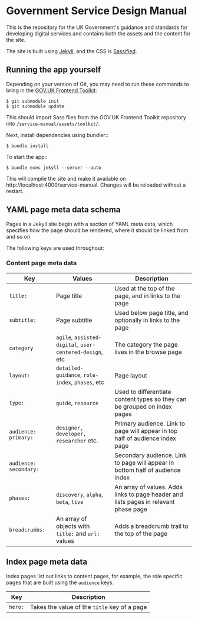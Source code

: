 # Government Service Design Manual

This is the repository for the UK Government's guidance and standards for developing digital services and contains both the assets and the content for the site.

The site is built using [Jekyll](http://jekyllrb.com/), and the CSS is [Sassified](http://sass-lang.com).

## Running the app yourself


Depending on your version of Git, you may need to run these commands to bring in the [GOV.UK Frontend Toolkit](https://github.com/alphagov/govuk_frontend_toolkit):

    $ git submodule init
    $ git submodule update

This should import Sass files from the GOV.UK Frontend Toolkit repository into `/service-manual/assets/toolkit/`.

Next, install dependencies using bundler::

    $ bundle install

To start the app::

    $ bundle exec jekyll --server --auto

This will compile the site and make it available on http://localhost:4000/service-manual. Changes will be reloaded without a restart.


## YAML page meta data schema

Pages in a Jekyll site begin with a section of YAML meta data, which specifies how the page should be rendered, where it should be linked from and so on.

The following keys are used throughout:

### Content page meta data

| Key | Values | Description |
|-----|--------|-------------|
| `title:` | Page title | Used at the top of the page, and in links to the page |
| `subtitle:` | Page subtitle | Used below page title, and optionally in links to the page |
| `category` | `agile`, `assisted-digital`, `user-centered-design`, etc | The category the page lives in the browse page |
| `layout:` | `detailed-guidance`, `role-index`, `phases`, etc | Page layout |
| `type:` | `guide`, `resource` | Used to differentiate content types so they can be grouped on index pages |
| `audience: primary:` | `designer, developer, researcher` etc. | Primary audience. Link to page will appear in top half of audience index page |
| `audience: secondary:` | | Secondary audience. Link to page will appear in bottom half of audience index |
| `phases:` | `discovery`, `alpha`, `beta`, `live` | An array of values. Adds links to page header and lists pages in relevant phase page |
| `breadcrumbs:` | An array of objects with `title:` and `url:` values | Adds a breadcrumb trail to the top of the page |

Index page meta data
--------------------

Index pages list out links to content pages, for example, the role specific pages that are built using the ``audience`` keys.

| Key | Description |
|-----|-------------|
| `hero:` |  Takes the value of the `title` key of a page | Use this to select a page for the hero promo on an index page. Any items appearing in the 'hero' slot will be removed from other lists on the page |



